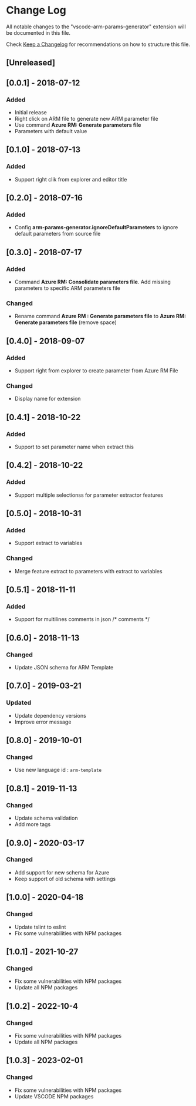 # Change Log
All notable changes to the "vscode-arm-params-generator" extension will be documented in this file.

Check [Keep a Changelog](http://keepachangelog.com/) for recommendations on how to structure this file.

## [Unreleased]

## [0.0.1] - 2018-07-12
### Added
- Initial release
- Right click on ARM file to generate new ARM parameter file
- Use command **Azure RM: Generate parameters file**
- Parameters with default value

## [0.1.0] - 2018-07-13
### Added
- Support right clik from explorer and editor title

## [0.2.0] - 2018-07-16
### Added 
- Config **arm-params-generator.ignoreDefaultParameters** to ignore default parameters from source file

## [0.3.0] - 2018-07-17
### Added 
- Command **Azure RM: Consolidate parameters file**. Add missing parameters to specific ARM parameters file 
### Changed
- Rename command **Azure RM : Generate parameters file** to  **Azure RM: Generate parameters file** (remove space)


## [0.4.0] - 2018-09-07
### Added
- Support right from explorer to create parameter from Azure RM File
### Changed
- Display name for extension

## [0.4.1] - 2018-10-22
### Added
- Support to set parameter name when extract this

## [0.4.2] - 2018-10-22
### Added
- Support multiple selectionss for parameter extractor features

## [0.5.0] - 2018-10-31
### Added
- Support extract to variables
### Changed
- Merge feature extract to parameters with extract to variables

## [0.5.1] - 2018-11-11
### Added
- Support for multilines comments in json /* comments */

## [0.6.0] - 2018-11-13
### Changed
- Update JSON schema for ARM Template

## [0.7.0] - 2019-03-21
### Updated
- Update dependency versions
- Improve error message

## [0.8.0] - 2019-10-01
### Changed
- Use new language id : `arm-template`

## [0.8.1] - 2019-11-13
### Changed

- Update schema validation
- Add more tags


## [0.9.0] - 2020-03-17
### Changed

- Add support for new schema for Azure
- Keep support of old schema with settings


## [1.0.0] - 2020-04-18
### Changed

- Update tslint to eslint
- Fix some vulnerabilities with NPM packages

## [1.0.1] - 2021-10-27
### Changed

- Fix some vulnerabilities with NPM packages
- Update all NPM packages

## [1.0.2] - 2022-10-4
### Changed

- Fix some vulnerabilities with NPM packages
- Update all NPM packages

## [1.0.3] - 2023-02-01
### Changed

- Fix some vulnerabilities with NPM packages
- Update VSCODE NPM packages
